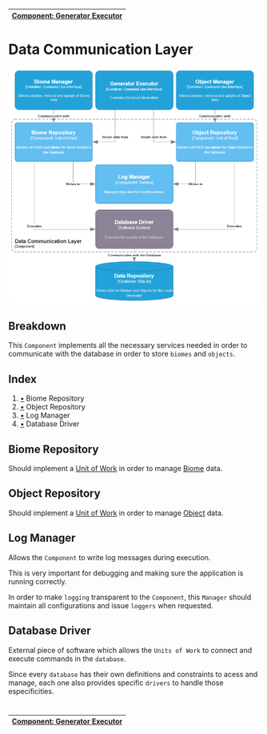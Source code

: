 | [Component: Generator Executor](component_executor.md) |
| ------------------------------------------------------ |

# Data Communication Layer

![Component Diagram](diagrams/imgs/component_data_communication_layer.png)

## Breakdown

This `Component` implements all the necessary services needed in order to communicate with the database in order to store `biomes` and `objects`.

## Index

1. [•](#biome-repository) Biome Repository
1. [•](#object-repository) Object Repository
1. [•](#log-manager) Log Manager
1. [•](#database-driver) Database Driver

## Biome Repository

Should implement a [Unit of Work](https://martinfowler.com/eaaCatalog/unitOfWork.html) in order to manage [Biome](../requirements/definitions/biome_definition.md) data.

## Object Repository

Should implement a [Unit of Work](https://martinfowler.com/eaaCatalog/unitOfWork.html) in order to manage [Object](../requirements/definitions/object_definition.md) data.

## Log Manager

Allows the `Component` to write log messages during execution.

This is very important for debugging and making sure the application is running correctly.

In order to make `logging` transparent to the `Component`, this `Manager` should maintain all configurations and issue `loggers` when requested.

## Database Driver

External piece of software which allows the `Units of Work` to connect and execute commands in the `database`.

Since every `database` has their own definitions and constraints to acess and manage, each one also provides specific `drivers` to handle those especificities.

#

| [Component: Generator Executor](component_executor.md) |
| ------------------------------------------------------ |

